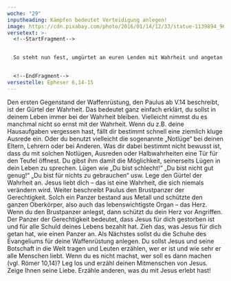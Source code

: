 ```yaml
---
woche: "29"
inputheading: Kämpfen bedeutet Verteidigung anlegen!
image: https://cdn.pixabay.com/photo/2016/01/14/12/33/statue-1139894_960_720.jpg
versetext: >-
  <!--StartFragment-->


  So steht nun fest, umgürtet an euren Lenden mit Wahrheit und angetan mit dem Panzer der Gerechtigkeit und an den Beinen gestiefelt, bereit einzutreten für das Evangelium des Friedens. 


  <!--EndFragment-->
versestelle: Epheser 6,14-15
---
```

<!--StartFragment-->

Den ersten Gegenstand der Waffenrüstung, den Paulus ab V.14 beschreibt, ist der Gürtel der Wahrheit. Das bedeutet ganz einfach erklärt, du sollst in deinem Leben immer bei der Wahrheit bleiben. Vielleicht nimmst du es manchmal nicht so ernst mit der Wahrheit. Wenn du z.B. deine Hausaufgaben vergessen hast, fällt dir bestimmt schnell eine ziemlich kluge Ausrede ein. Oder du benutzt vielleicht die sogenannte „Notlüge“ bei deinen Eltern, Lehrern oder bei Anderen. Was dir dabei bestimmt nicht bewusst ist, dass du mit solchen Notlügen, Ausreden oder Halbwahrheiten eine Tür für den Teufel öffnest. Du gibst ihm damit die Möglichkeit, seinerseits Lügen in dein Leben zu sprechen. Lügen wie „Du bist schlecht!“ „Du bist nicht gut genug!“ „Du bist für nichts zu gebrauchen“ usw. Lege den Gürtel der Wahrheit an. Jesus liebt dich – das ist eine Wahrheit, die sich niemals verändern wird. Weiter beschreibt Paulus den Brustpanzer der Gerechtigkeit. Solch ein Panzer bestand aus Metall und schützte den ganzen Oberkörper, also auch das lebenswichtigste Organ – das Herz. Wenn du den Brustpanzer anlegst, dann schützt du dein Herz vor Angriffen. Der Panzer der Gerechtigkeit bedeutet, dass Jesus für dich gestorben ist und für alle Schuld deines Lebens bezahlt hat. Zieh das, was Jesus für dich getan hat, wie einen Panzer an. Als Nächstes sollst du die Schuhe des Evangeliums für deine Waffenrüstung anlegen. Du sollst Jesus und seine Botschaft in die Welt tragen und Leuten erzählen, wer er ist und wie sehr er alle Menschen liebt. Wenn du es nicht machst, wer soll es dann machen (vgl. Römer 10,14)? Leg los und erzähl deinen Mitmenschen von Jesus. Zeige Ihnen seine Liebe. Erzähle anderen, was du mit Jesus erlebt hast!

<!--EndFragment-->